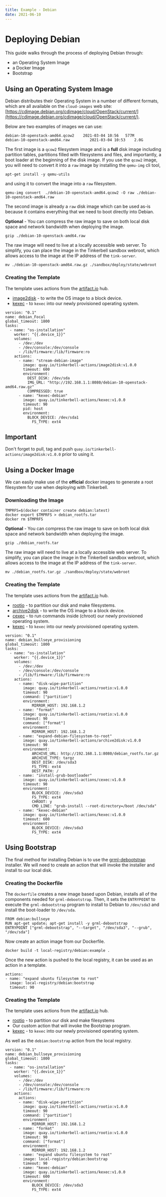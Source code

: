 ```yaml
---
title: Example - Debian
date: 2021-06-10
---
```


# Deploying Debian

This guide walks through the process of deploying Debian through:

- an Operating System Image
- a Docker Image
- Bootstrap

## Using an Operating System Image

Debian distributes their Operating System in a number of different formats, which are all available on the `cloud-images` web site: [https://cdimage.debian.org/cdimage/cloud/OpenStack/current/](https://cdimage.debian.org/cdimage/cloud/OpenStack/current/).

Below are two examples of images we can use:

```
debian-10-openstack-amd64.qcow2	   2021-03-04 10:56	  577M
debian-10-openstack-amd64.raw	      2021-03-04 10:53	  2.0G
```

The first image is a `qcow2` filesystem image and is a **full** disk image including partition tables, partitions filled with filesystems and files, and importantly, a boot loader at the beginning of the disk image. If you use the `qcow2` image, you will need to convert it into a `raw` image by installing the `qemu-img` cli tool,

```
apt-get install -y qemu-utils
```

and using it to convert the image into a `raw` filesystem.

```
qemu-img convert  ./debian-10-openstack-amd64.qcow2 -O raw ./debian-10-openstack-amd64.raw
```

The second image is already a `raw` disk image which can be used as-is because it contains everything that we need to boot directly into Debian.

**Optional** - You can compress the raw image to save on both local disk space and network bandwidth when deploying the image.

```
gzip ./debian-10-openstack-amd64.raw
```

The raw image will need to live at a locally accessible web server. To simplify, you can place the image in the Tinkerbell sandbox webroot, which allows access to the image at the IP address of the `tink-server`.

```
mv ./debian-10-openstack-amd64.raw.gz ./sandbox/deploy/state/webroot
```

### Creating the Template

The template uses actions from the [artifact.io](https://artifact.io) hub.

- [image2disk](https://artifacthub.io/packages/tbaction/tinkerbell-community/image2disk) - to write the OS image to a block device.
- [kexec](https://artifacthub.io/packages/tbaction/tinkerbell-community/kexec) - to `kexec` into our newly provisioned operating system.

```
version: "0.1"
name: debian_Focal
global_timeout: 1800
tasks:
  - name: "os-installation"
	worker: "{{.device_1}}"
	volumes:
	  - /dev:/dev
	  - /dev/console:/dev/console
	  - /lib/firmware:/lib/firmware:ro
	actions:
	  - name: "stream-debian-image"
		image: quay.io/tinkerbell-actions/image2disk:v1.0.0
		timeout: 600
		environment:
		  DEST_DISK: /dev/sda
		  IMG_URL: "http://192.168.1.1:8080/debian-10-openstack-amd64.raw.gz"
		  COMPRESSED: true
	  - name: "kexec-debian"
		image: quay.io/tinkerbell-actions/kexec:v1.0.0
		timeout: 90
		pid: host
		environment:
		  BLOCK_DEVICE: /dev/sda1
			FS_TYPE: ext4
```

## Important

Don't forget to pull, tag and push `quay.io/tinkerbell-actions/image2disk:v1.0.0` prior to using it.

## Using a Docker Image

We can easily make use of the **official** docker images to generate a root filesystem for use when deploying with Tinkerbell.

### Downloading the Image

```
TMPRFS=$(docker container create debian:latest)
docker export $TMPRFS > debian_rootfs.tar
docker rm $TMPRFS
```

**Optional** - You can compress the raw image to save on both local disk space and network bandwidth when deploying the image.

```
gzip ./debian_rootfs.tar
```

The raw image will need to live at a locally accessible web server. To simplify, you can place the image in the Tinkerbell sandbox webroot, which allows access to the image at the IP address of the `tink-server`.

```
mv ./debian_rootfs.tar.gz ./sandbox/deploy/state/webroot
```

### Creating the Template

The template uses actions from the [artifact.io](https://artifact.io) hub.

- [rootio](https://artifacthub.io/packages/tbaction/tinkerbell-community/rootio) - to partition our disk and make filesystems.
- [archive2disk](https://artifacthub.io/packages/tbaction/tinkerbell-community/archive2disk) - to write the OS image to a block device.
- [cexec](https://artifacthub.io/packages/tbaction/tinkerbell-community/cexec) - to run commands inside (chroot) our newly provisioned operating system.
- [kexec](https://artifacthub.io/packages/tbaction/tinkerbell-community/kexec) - to `kexec` into our newly provisioned operating system.

```
version: "0.1"
name: debian_bullseye_provisioning
global_timeout: 1800
tasks:
  - name: "os-installation"
	worker: "{{.device_1}}"
	volumes:
	  - /dev:/dev
	  - /dev/console:/dev/console
	  - /lib/firmware:/lib/firmware:ro
	actions:
	  - name: "disk-wipe-partition"
		image: quay.io/tinkerbell-actions/rootio:v1.0.0
		timeout: 90
		command: ["partition"]
		environment:
			MIRROR_HOST: 192.168.1.2
	  - name: "format"
		image: quay.io/tinkerbell-actions/rootio:v1.0.0
		timeout: 90
		command: ["format"]
		environment:
			MIRROR_HOST: 192.168.1.2
	  - name: "expand-debian-filesystem-to-root"
		image: quay.io/tinkerbell-actions/archive2disk:v1.0.0
		timeout: 90
		environment:
			ARCHIVE_URL: http://192.168.1.1:8080/debian_rootfs.tar.gz
			ARCHIVE_TYPE: targz
			DEST_DISK: /dev/sda3
			FS_TYPE: ext4
			DEST_PATH: /
	  - name: "install-grub-bootloader"
		image: quay.io/tinkerbell-actions/cexec:v1.0.0
		timeout: 90
		environment:
			BLOCK_DEVICE: /dev/sda3
			FS_TYPE: ext4
			CHROOT: y
			CMD_LINE: "grub-install --root-directory=/boot /dev/sda"
	  - name: "kexec-debian"
		image: quay.io/tinkerbell-actions/kexec:v1.0.0
		timeout: 600
		environment:
			BLOCK_DEVICE: /dev/sda3
			FS_TYPE: ext4
```

## Using Bootstrap

The final method for installing Debian is to use the [grml-debootstrap](https://grml.org/grml-debootstrap/) installer. We will need to create an action that will invoke the installer and install to our local disk.

### Creating the Dockerfile

The `dockerfile` creates a new image based upon Debian, installs all of the components needed for `grml-debootstrap`. Then, it sets the `ENTRYPOINT` to execute the `grml-debootstrap` program to install to Debian to `/dev/sda3` and install the boot-loader to `/dev/sda`.

```
FROM debian:bullseye
RUN apt-get update; apt-get install -y grml-debootstrap
ENTRYPOINT ["grml-debootstrap", "--target", "/dev/sda3", "--grub", "/dev/sda"]
```

Now create an action image from our Dockerfile.

```
docker build -t local-registry/debian:example .
```

Once the new action is pushed to the local registry, it can be used as an action in a template.

```
actions:
- name: "expand ubuntu filesystem to root"
  image: local-registry/debian:bootstrap
  timeout: 90
```

### Creating the Template

The template uses actions from the [artifact.io](https://artifact.io) hub.

- [rootio](https://artifacthub.io/packages/tbaction/tinkerbell-community/rootio) - to partition our disk and make filesystems
- Our custom action that will invoke the Bootstrap program.
- [kexec](https://artifacthub.io/packages/tbaction/tinkerbell-community/kexec) - to `kexec` into our newly provisioned operating system.

As well as the `debian:bootstrap` action from the local registry.

```
version: "0.1"
name: debian_bullseye_provisioning
global_timeout: 1800
tasks:
  - name: "os-installation"
	worker: "{{.device_1}}"
	volumes:
	  - /dev:/dev
	  - /dev/console:/dev/console
	  - /lib/firmware:/lib/firmware:ro
	actions:
	  actions:
	  - name: "disk-wipe-partition"
		image: quay.io/tinkerbell-actions/rootio:v1.0.0
		timeout: 90
		command: ["partition"]
		environment:
			MIRROR_HOST: 192.168.1.2
	  - name: "format"
		image: quay.io/tinkerbell-actions/rootio:v1.0.0
		timeout: 90
		command: ["format"]
		environment:
			MIRROR_HOST: 192.168.1.2
	  - name: "expand ubuntu filesystem to root"
		image: local-registry/debian:bootstrap
		timeout: 90
	  - name: "kexec-debian"
	    image: quay.io/tinkerbell-actions/kexec:v1.0.0
	    timeout: 600
	    environment:
	        BLOCK_DEVICE: /dev/sda3
	        FS_TYPE: ext4
```
